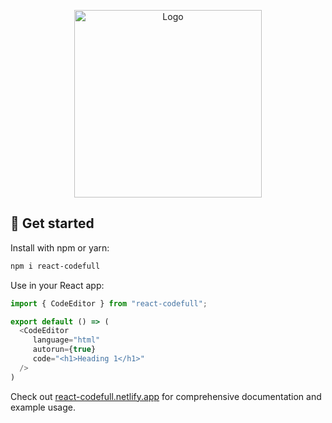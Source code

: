 <p align="center">
    <img width="300" alt="Logo" src="https://github.com/bartolomej/react-codefull/raw/main/logo.png">
</p>

## 👋 Get started

Install with npm or yarn:
```bash
npm i react-codefull
```

Use in your React app:
```typescript jsx
import { CodeEditor } from "react-codefull";

export default () => (
  <CodeEditor
     language="html"
     autorun={true}
     code="<h1>Heading 1</h1>"
  />
)
```
Check out [react-codefull.netlify.app](https://react-codefull.netlify.app) for comprehensive documentation and example usage.
